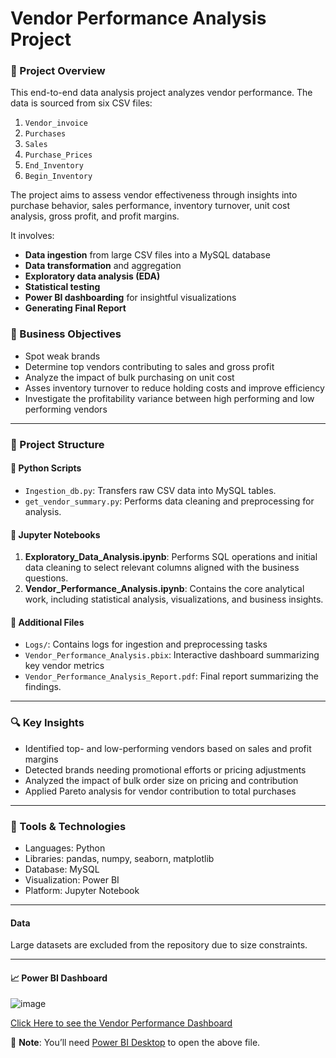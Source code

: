 # **Vendor Performance Analysis Project**

### 📌 Project Overview

This end-to-end data analysis project analyzes vendor performance. The data is sourced from six CSV files:

1. `Vendor_invoice`
2. `Purchases`
3. `Sales`
4. `Purchase_Prices`
5. `End_Inventory`
6. `Begin_Inventory`

The project aims to assess vendor effectiveness through insights into purchase behavior, sales performance, inventory turnover, unit cost analysis, gross profit, and profit margins.

It involves:
- **Data ingestion** from large CSV files into a MySQL database
- **Data transformation** and aggregation
- **Exploratory data analysis (EDA)**
- **Statistical testing**
- **Power BI dashboarding** for insightful visualizations
- **Generating Final Report**

### 🎯 Business Objectives
- Spot weak brands
- Determine top vendors contributing to sales and gross profit 
- Analyze the impact of bulk purchasing on unit cost
- Asses inventory turnover to reduce holding costs and improve efficiency
- Investigate the profitability variance between high performing and low performing vendors

----

### 📁 Project Structure

#### 📜 Python Scripts
- `Ingestion_db.py`: Transfers raw CSV data into MySQL tables.
- `get_vendor_summary.py`: Performs data cleaning and preprocessing for analysis.
#### 📓 Jupyter Notebooks
1. **Exploratory_Data_Analysis.ipynb**: Performs SQL operations and initial data cleaning to select relevant columns aligned with the business questions.
2. **Vendor_Performance_Analysis.ipynb**: Contains the core analytical work, including statistical analysis, visualizations, and business insights.
#### 🧾 Additional Files
- `Logs/`: Contains logs for ingestion and preprocessing tasks
- `Vendor_Performance_Analysis.pbix`: Interactive dashboard summarizing key vendor metrics
- `Vendor_Performance_Analysis_Report.pdf`: Final report summarizing the findings.

----

### 🔍 Key Insights
- Identified top- and low-performing vendors based on sales and profit margins
- Detected brands needing promotional efforts or pricing adjustments
- Analyzed the impact of bulk order size on pricing and contribution
- Applied Pareto analysis for vendor contribution to total purchases  
----

### 🧰 Tools & Technologies
- Languages: Python
- Libraries: pandas, numpy, seaborn, matplotlib
- Database: MySQL
- Visualization: Power BI
- Platform: Jupyter Notebook
---

#### Data
Large datasets are excluded from the repository due to size constraints.

---

#### 📈 Power BI Dashboard

![image](https://github.com/user-attachments/assets/a4d6e8a5-85c5-40e9-98c5-a1d2b691e127)


[Click Here to see the Vendor Performance Dashboard](./Vendor_Performance_Project.pbix)

📌 **Note**: You’ll need [Power BI Desktop](https://powerbi.microsoft.com/desktop/) to open the above file.


   





